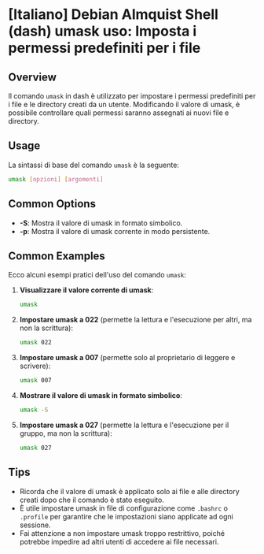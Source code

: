 # [Italiano] Debian Almquist Shell (dash) umask uso: Imposta i permessi predefiniti per i file

## Overview
Il comando `umask` in dash è utilizzato per impostare i permessi predefiniti per i file e le directory creati da un utente. Modificando il valore di umask, è possibile controllare quali permessi saranno assegnati ai nuovi file e directory.

## Usage
La sintassi di base del comando `umask` è la seguente:

```bash
umask [opzioni] [argomenti]
```

## Common Options
- **-S**: Mostra il valore di umask in formato simbolico.
- **-p**: Mostra il valore di umask corrente in modo persistente.

## Common Examples
Ecco alcuni esempi pratici dell'uso del comando `umask`:

1. **Visualizzare il valore corrente di umask**:
   ```bash
   umask
   ```

2. **Impostare umask a 022** (permette la lettura e l'esecuzione per altri, ma non la scrittura):
   ```bash
   umask 022
   ```

3. **Impostare umask a 007** (permette solo al proprietario di leggere e scrivere):
   ```bash
   umask 007
   ```

4. **Mostrare il valore di umask in formato simbolico**:
   ```bash
   umask -S
   ```

5. **Impostare umask a 027** (permette la lettura e l'esecuzione per il gruppo, ma non la scrittura):
   ```bash
   umask 027
   ```

## Tips
- Ricorda che il valore di umask è applicato solo ai file e alle directory creati dopo che il comando è stato eseguito.
- È utile impostare umask in file di configurazione come `.bashrc` o `.profile` per garantire che le impostazioni siano applicate ad ogni sessione.
- Fai attenzione a non impostare umask troppo restrittivo, poiché potrebbe impedire ad altri utenti di accedere ai file necessari.